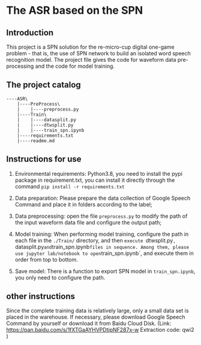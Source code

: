# The ASR based on the SPN

## Introduction

This project is a SPN solution for the re-micro-cup digital one-game problem - that is, the use of SPN network to build an isolated word speech recognition model. The project file gives the code for waveform data pre-processing and the code for model training.

## The project catalog

```
----ASR\
    |----PreProcess\           
    |    |----preprocess.py    
    |----Train\                
    |    |----datasplit.py     
    |    |----dtwsplit.py      
    |    |----train_spn.ipynb  
    |----requirements.txt       
    |----readme.md
```

## Instructions for use

1. Environmental requirements: Python3.8, you need to install the pypi package in requirement.txt, you can install it directly through the command `pip install -r requirements.txt`

2. Data preparation: Please prepare the data collection of Google Speech Command and place it in folders according to the label;

3. Data preprocessing: open the file `preprocess.py` to modify the path of the input waveform data file and configure the output path;

4. Model training: When performing model training, configure the path in each file in the `./Train/` directory, and then `execute `dtwsplit.py`, `datasplit.py` and `train_spn.ipynb` files in sequence. Among them, please use jupyter lab/notebook to open `train_spn.ipynb`, and execute them in order from top to bottom.

5. Save model: There is a function to export SPN model in `train_spn.ipynb`, you only need to configure the path.

## other instructions

Since the complete training data is relatively large, only a small data set is placed in the warehouse. If necessary, please download Google Speech Command by yourself or download it from Baidu Cloud Disk. (Link: https://pan.baidu.com/s/1fXTGaAYHVPDtipNF287x-w Extraction code: qwi2 )